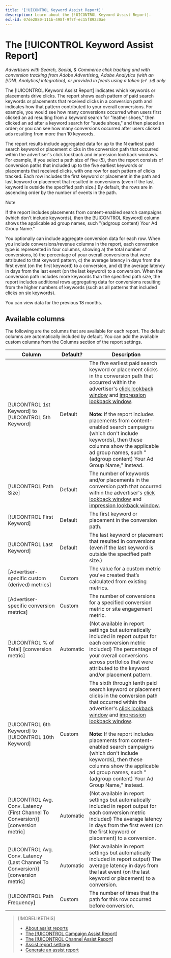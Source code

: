```yaml
---
title: '[!UICONTROL Keyword Assist Report]'
description: Learn about the [!UICONTROL Keyword Assist Report].
exl-id: 07de2880-111b-498f-9f7f-ec15f89230ae
---
```

# The [!UICONTROL Keyword Assist Report]

*Advertisers with Search, Social, & Commerce click tracking and with conversion tracking from Adobe Advertising, Adobe Analytics (with an [!DNL Analytics] integration), or provided in feeds using a token (`ef_id`) only*

The [!UICONTROL Keyword Assist Report] indicates which keywords or placements drive clicks. The report shows each pattern of paid search keywords or placements that received clicks in a conversion path and indicates how that pattern contributed to your overall conversions. For example, you would see how many conversions occurred when users first clicked an ad resulting from a keyword search for "leather shoes," then clicked an ad after a keyword search for "suede shoes," and then placed an order; or you can see how many conversions occurred after users clicked ads resulting from more than 10 keywords.

The report results include aggregated data for up to the N earliest paid search keyword or placement clicks in the conversion path that occurred within the advertiser's
click lookback and impression lookback windows. For example, if you select a path size of five (5), then the report consists of conversion paths that included up to the five earliest keywords or placements that received clicks, with one row for each pattern of clicks tracked. Each row includes the first keyword or placement in the path and last keyword or placement that resulted in conversions (even if the last keyword is outside the specified path size.) By default, the rows are in ascending order by the number of events in the path.

>[!NOTE]
>
>If the report includes placements from content-enabled search campaigns (which don't include keywords), then the [!UICONTROL Keyword] column shows the applicable ad group names, such "(adgroup content) Your Ad Group Name."

You optionally can include aggregate conversion data for each row. When you include conversions/revenue columns in the report, each conversion type is represented in four columns, showing a) the total number of conversions, b) the percentage of your overall conversions that were attributed to that keyword pattern, c)  the average latency in days from the first event (on the first keyword) to a conversion, and d) the average latency in days from the last event (on the last keyword) to a conversion. When the conversion path includes more keywords than the specified path size, the report includes additional rows aggregating data for conversions resulting from the higher numbers of keywords (such as all patterns that included clicks on six keywords).

You can view data for the previous 18 months.

## Available columns

The following are the columns that are available for each report. The default columns are automatically included by default. You can add the available custom columns from the Columns section of the report settings.

| Column | Default? | Description |
| ---- | ---- | ---- |
| [!UICONTROL 1st Keyword] to [!UICONTROL 5th Keyword] | Default | The five earliest paid search keyword or placement clicks in the conversion path that occurred within the advertiser's [click lookback window](/help/search-social-commerce/glossary.md#c-d) and [impression lookback window](/help/search-social-commerce/glossary.md#i-j).<br><br><b>Note:</b> If the report includes placements from content-enabled search campaigns (which don't include keywords), then these columns show the applicable ad group names, such "(adgroup content) Your Ad Group Name," instead. |
| [!UICONTROL Path Size] | Default | The number of keywords and/or placements in the conversion path that occurred within the advertiser's [click lookback window](/help/search-social-commerce/glossary.md#c-d) and [impression lookback window](/help/search-social-commerce/glossary.md#i-j). |
| [!UICONTROL First Keyword] | Default | The first keyword or placement in the conversion path. |
| [!UICONTROL Last Keyword] | Default | The last keyword or placement that resulted in conversions (even if the last keyword is outside the specified path size.) |
| \[Advertiser-specific custom (derived) metrics\] | Custom | The value for a custom metric you've created that’s calculated from existing metrics. |
| \[Advertiser-specific conversion metrics\] | Custom | The number of conversions for a specified conversion metric or site engagement metric. |
| [!UICONTROL % of Total] \[conversion metric\] | Automatic | (Not available in report settings but automatically included in report output for each conversion metric included) The percentage of your overall conversions across portfolios that were attributed to the keyword and/or placement pattern. |
| [!UICONTROL 6th Keyword] to [!UICONTROL 10th Keyword] | Custom | The sixth through tenth paid search keyword or placement clicks in the conversion path that occurred within the advertiser's [click lookback window](/help/search-social-commerce/glossary.md#c-d) and [impression lookback window](/help/search-social-commerce/glossary.md#i-j).<br><br><b>Note:</b> If the report includes placements from content-enabled search campaigns (which don't include keywords), then these columns show the applicable ad group names, such "(adgroup content) Your Ad Group Name," instead. |
| [!UICONTROL Avg. Conv. Latency (First Channel To Conversion)] \[conversion metric\] | Automatic | (Not available in report settings but automatically included in report output for each conversion metric included) The average latency in days from the first event (on the first keyword or placement) to a conversion. |
| [!UICONTROL Avg. Conv. Latency (Last Channel To Conversion)] \[conversion metric\] | Automatic | (Not available in report settings but automatically included in report output) The average latency in days from the last event (on the last keyword or placement) to a conversion. |
| [!UICONTROL Path Frequency] | Custom | The number of times that the path for this row occurred before conversion. |

>[!MORELIKETHIS]
>
>* [About assist reports](assist-report-about.md)
>* [The [!UICONTROL Campaign Assist Report]](campaign-assist-report.md)
>* [The [!UICONTROL Channel Assist Report]](channel-assist-report.md)
>* [Assist report settings](assist-report-settings.md)
>* [Generate an assist report](assist-report-generate.md)
